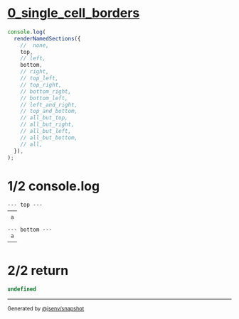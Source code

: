 # [0_single_cell_borders](../../table_1_cell.test.mjs#L123)

```js
console.log(
  renderNamedSections({
    //  none,
    top,
    // left,
    bottom,
    // right,
    // top_left,
    // top_right,
    // bottom_right,
    // bottom_left,
    // left_and_right,
    // top_and_bottom,
    // all_but_top,
    // all_but_right,
    // all_but_left,
    // all_but_bottom,
    // all,
  }),
);
```

# 1/2 console.log

```console
--- top ---
───
 a 

--- bottom ---
 a 
───

```

# 2/2 return

```js
undefined
```

---

<sub>
  Generated by <a href="https://github.com/jsenv/core/tree/main/packages/independent/snapshot">@jsenv/snapshot</a>
</sub>
